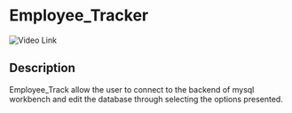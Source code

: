 # Employee_Tracker

![Video Link](https://drive.google.com/drive/u/1/folders/1CSAjoRadzUxjGDnACDpZo3DgbW7ZG6y4)

## Description

Employee_Track allow the user to connect to the backend of mysql workbench and edit the database through selecting the options presented.
